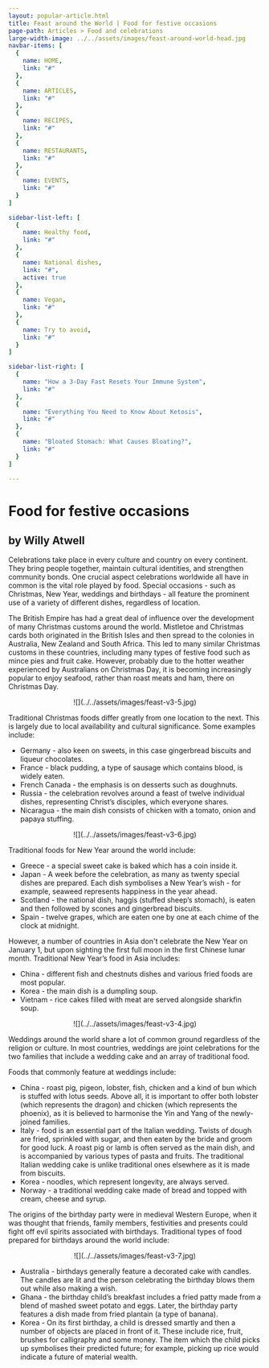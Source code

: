 ```yaml
---
layout: popular-article.html
title: Feast around the World | Food for festive occasions
page-path: Articles > Food and celebrations
large-width-image: ../../assets/images/feast-around-world-head.jpg
navbar-items: [
  {
    name: HOME,
    link: "#"
  },
  {
    name: ARTICLES,
    link: "#"
  },
  {
    name: RECIPES,
    link: "#"
  },
  {
    name: RESTAURANTS,
    link: "#"
  },
  {
    name: EVENTS,
    link: "#"
  }
]

sidebar-list-left: [
  {
    name: Healthy food,
    link: "#"
  },
  {
    name: National dishes,
    link: "#",
    active: true
  },
  {
    name: Vegan,
    link: "#"
  },
  {
    name: Try to avoid,
    link: "#"
  }
]

sidebar-list-right: [
  {
    name: "How a 3-Day Fast Resets Your Immune System",
    link: "#"
  },
  {
    name: "Everything You Need to Know About Ketosis",
    link: "#"
  },
  {
    name: "Bloated Stomach: What Causes Bloating?",
    link: "#"
  }
]

---
```

# Food for festive occasions

## by Willy Atwell

Celebrations take place in every culture and country on every continent. They bring people together, maintain cultural identities, and strengthen community bonds. One crucial aspect celebrations worldwide all have in common is the vital role played by food. Special occasions - such as Christmas, New Year, weddings and birthdays - all feature the prominent use of a variety of different dishes, regardless of location.

The British Empire has had a great deal of influence over the development of many Christmas customs around the world. Mistletoe and Christmas cards both originated in the British Isles and then spread to the colonies in Australia, New Zealand and South Africa. This led to many similar Christmas customs in these countries, including many types of festive food such as mince pies and fruit cake. However, probably due to the hotter weather experienced by Australians on Christmas Day, it is becoming increasingly popular to enjoy seafood, rather than roast meats and ham, there on Christmas Day.

<center>![](../../assets/images/feast-v3-5.jpg)</center>

Traditional Christmas foods differ greatly from one location to the next. This is largely due to local availability and cultural significance. Some examples include:

*   Germany - also keen on sweets, in this case gingerbread biscuits and liqueur chocolates.
*   France - black pudding, a type of sausage which contains blood, is widely eaten.
*   French Canada - the emphasis is on desserts such as doughnuts.
*   Russia - the celebration revolves around a feast of twelve individual dishes, representing Christ’s disciples, which everyone shares.
*   Nicaragua - the main dish consists of chicken with a tomato, onion and papaya stuffing.

<center>![](../../assets/images/feast-v3-6.jpg)</center>

Traditional foods for New Year around the world include:

*   Greece - a special sweet cake is baked which has a coin inside it.
*   Japan - A week before the celebration, as many as twenty special dishes are prepared. Each dish symbolises a New Year’s wish - for example, seaweed represents happiness in the year ahead.
*   Scotland - the national dish, haggis (stuffed sheep’s stomach), is eaten and then followed by scones and gingerbread biscuits.
*   Spain - twelve grapes, which are eaten one by one at each chime of the clock at midnight.

However, a number of countries in Asia don't celebrate the New Year on January 1, but upon sighting the first full moon in the first Chinese lunar month. Traditional New Year’s food in Asia includes:

*   China - different fish and chestnuts dishes and various fried foods are most popular.
*   Korea - the main dish is a dumpling soup.
*   Vietnam - rice cakes filled with meat are served alongside sharkfin soup.

<center>![](../../assets/images/feast-v3-4.jpg)</center>

Weddings around the world share a lot of common ground regardless of the religion or culture. In most countries, weddings are joint celebrations for the two families that include a wedding cake and an array of traditional food.

Foods that commonly feature at weddings include:

*   China - roast pig, pigeon, lobster, fish, chicken and a kind of bun which is stuffed with lotus seeds. Above all, it is important to offer both lobster (which represents the dragon) and chicken (which represents the phoenix), as it is believed to harmonise the Yin and Yang of the newly-joined families.
*   Italy - food is an essential part of the Italian wedding. Twists of dough are fried, sprinkled with sugar, and then eaten by the bride and groom for good luck. A roast pig or lamb is often served as the main dish, and is accompanied by various types of pasta and fruits. The traditional Italian wedding cake is unlike traditional ones elsewhere as it is made from biscuits.
*   Korea - noodles, which represent longevity, are always served.
*   Norway - a traditional wedding cake made of bread and topped with cream, cheese and syrup.

The origins of the birthday party were in medieval Western Europe, when it was thought that friends, family members, festivities and presents could fight off evil spirits associated with birthdays. Traditional types of food prepared for birthdays around the world include:

<center>![](../../assets/images/feast-v3-7.jpg)</center>

*   Australia - birthdays generally feature a decorated cake with candles. The candles are lit and the person celebrating the birthday blows them out while also making a wish.
*   Ghana - the birthday child’s breakfast includes a fried patty made from a blend of mashed sweet potato and eggs. Later, the birthday party features a dish made from fried plantain (a type of banana).
*   Korea - On its first birthday, a child is dressed smartly and then a number of objects are placed in front of it. These include rice, fruit, brushes for calligraphy and some money. The item which the child picks up symbolises their predicted future; for example, picking up rice would indicate a future of material wealth.
